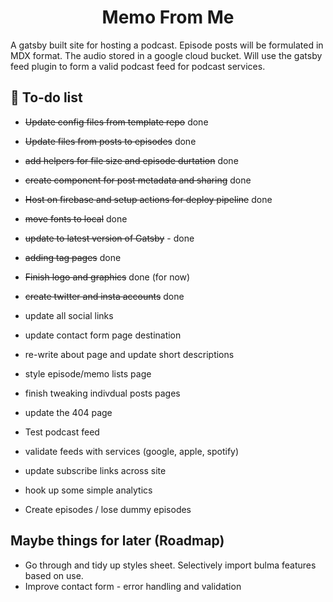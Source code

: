 <h1 align="center">
Memo From Me
</h1>
<p>A gatsby built site for hosting a podcast. Episode posts will be formulated in MDX format. The audio stored in a google cloud bucket. Will use the gatsby feed plugin to form a valid podcast feed for podcast services.</p>

## 🚀 To-do list

- ~~Update config files from template repo~~ done
- ~~Update files from posts to episodes~~ done
- ~~add helpers for file size and episode durtation~~ done
- ~~create component for post metadata and sharing~~ done
- ~~Host on firebase and setup actions for deploy pipeline~~ done
- ~~move fonts to local~~ done
- ~~update to latest version of Gatsby~~ - done
- ~~adding tag pages~~ done

- ~~Finish logo and graphics~~ done (for now)
- ~~create twitter and insta accounts~~ done
- update all social links
- update contact form page destination
- re-write about page and update short descriptions
- style episode/memo lists page
- finish tweaking indivdual posts pages
- update the 404 page
- Test podcast feed
- validate feeds with services (google, apple, spotify)
- update subscribe links across site
- hook up some simple analytics
- Create episodes / lose dummy episodes

## Maybe things for later (Roadmap)

- Go through and tidy up styles sheet. Selectively import bulma features based on use.
- Improve contact form - error handling and validation
